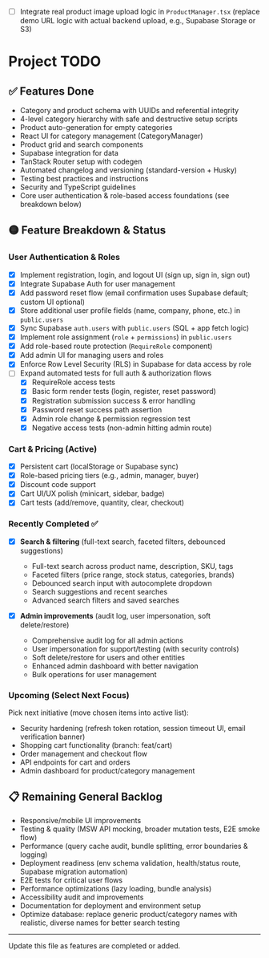 - [ ] Integrate real product image upload logic in `ProductManager.tsx` (replace demo URL logic with actual backend upload, e.g., Supabase Storage or S3)

# Project TODO

## ✅ Features Done

- Category and product schema with UUIDs and referential integrity
- 4-level category hierarchy with safe and destructive setup scripts
- Product auto-generation for empty categories
- React UI for category management (CategoryManager)
- Product grid and search components
- Supabase integration for data
- TanStack Router setup with codegen
- Automated changelog and versioning (standard-version + Husky)
- Testing best practices and instructions
- Security and TypeScript guidelines
- Core user authentication & role-based access foundations (see breakdown below)

## 🟡 Feature Breakdown & Status

### User Authentication & Roles

- [x] Implement registration, login, and logout UI (sign up, sign in, sign out)
- [x] Integrate Supabase Auth for user management
- [x] Add password reset flow (email confirmation uses Supabase default; custom UI optional)
- [x] Store additional user profile fields (name, company, phone, etc.) in `public.users`
- [x] Sync Supabase `auth.users` with `public.users` (SQL + app fetch logic)
- [x] Implement role assignment (`role` + `permissions`) in `public.users`
- [x] Add role-based route protection (`RequireRole` component)
- [x] Add admin UI for managing users and roles
- [x] Enforce Row Level Security (RLS) in Supabase for data access by role
- [ ] Expand automated tests for full auth & authorization flows
  - [x] RequireRole access tests
  - [x] Basic form render tests (login, register, reset password)
  - [x] Registration submission success & error handling
  - [x] Password reset success path assertion
  - [x] Admin role change & permission regression test
  - [x] Negative access tests (non-admin hitting admin route)

### Cart & Pricing (Active)

- [x] Persistent cart (localStorage or Supabase sync)
- [x] Role-based pricing tiers (e.g., admin, manager, buyer)
- [x] Discount code support
- [x] Cart UI/UX polish (minicart, sidebar, badge)
- [x] Cart tests (add/remove, quantity, clear, checkout)

### Recently Completed ✅

- [x] **Search & filtering** (full-text search, faceted filters, debounced suggestions)
  - Full-text search across product name, description, SKU, tags
  - Faceted filters (price range, stock status, categories, brands)
  - Debounced search input with autocomplete dropdown
  - Search suggestions and recent searches
  - Advanced search filters and saved searches

- [x] **Admin improvements** (audit log, user impersonation, soft delete/restore)
  - Comprehensive audit log for all admin actions
  - User impersonation for support/testing (with security controls)
  - Soft delete/restore for users and other entities
  - Enhanced admin dashboard with better navigation
  - Bulk operations for user management

### Upcoming (Select Next Focus)

Pick next initiative (move chosen items into active list):

- Security hardening (refresh token rotation, session timeout UI, email verification banner)
- Shopping cart functionality (branch: feat/cart)
- Order management and checkout flow
- API endpoints for cart and orders
- Admin dashboard for product/category management

## 📋 Remaining General Backlog

- Responsive/mobile UI improvements
- Testing & quality (MSW API mocking, broader mutation tests, E2E smoke flow)
- Performance (query cache audit, bundle splitting, error boundaries & logging)
- Deployment readiness (env schema validation, health/status route, Supabase migration automation)
- E2E tests for critical user flows
- Performance optimizations (lazy loading, bundle analysis)
- Accessibility audit and improvements
- Documentation for deployment and environment setup
- Optimize database: replace generic product/category names with realistic, diverse names for better search testing

---

Update this file as features are completed or added.
